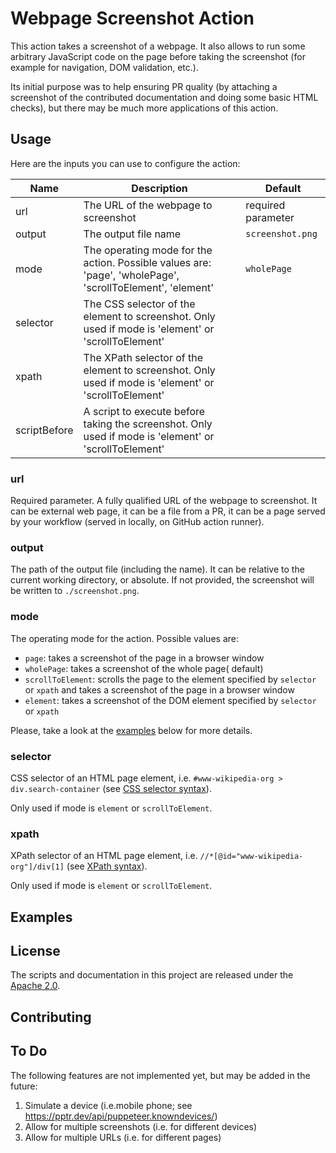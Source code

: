 # Webpage Screenshot Action

This action takes a screenshot of a webpage. 
It also allows to run some arbitrary JavaScript code on the 
page before taking the screenshot (for example for navigation, DOM validation, etc.). 

Its initial purpose was to help ensuring PR quality
(by  attaching a screenshot of the contributed documentation and doing some basic HTML checks), 
but there may be much more applications of this action. 

## Usage

Here are the inputs you can use to configure the action:

| Name         | Description                                                                                               | Default            |
|--------------|-----------------------------------------------------------------------------------------------------------|--------------------|
| url          | The URL of the webpage to screenshot                                                                      | required parameter |
| output       | The output file name                                                                                      | `screenshot.png`   |
| mode         | The operating mode for the action. Possible values are: 'page', 'wholePage', 'scrollToElement', 'element' | `wholePage`        |
| selector     | The CSS selector of the element to screenshot. Only used if mode is 'element' or 'scrollToElement'        |                    |
| xpath        | The XPath selector of the element to screenshot. Only used if mode is 'element' or 'scrollToElement'      |                    |
| scriptBefore | A script to execute before taking the screenshot. Only used if mode is 'element' or 'scrollToElement'     |                    |

<!--
Not implemented yet:
| width | The width of the screenshot | `1920` |
| height | The height of the screenshot | `1080` |
-->

### url
Required parameter. A fully qualified URL of the webpage to screenshot.
It can be external web page, it can be a file from a PR, it can be a page served by your workflow (served in locally, on GitHub action runner).

### output
The path of the output file (including the name). It can be relative to the current working directory, or absolute.
If not provided, the screenshot will be written to `./screenshot.png`.

### mode
The operating mode for the action. Possible values are:
- `page`: takes a screenshot of the page in a browser window
- `wholePage`: takes a screenshot of the whole page( default)
- `scrollToElement`: scrolls the page to the element specified by `selector` or `xpath`
   and takes a screenshot of the page in a browser window
- `element`: takes a screenshot of the DOM element specified by `selector` or `xpath`

Please, take a look at the [examples](#examples) below for more details.

### selector
CSS selector of an HTML page element, i.e. `#www-wikipedia-org > div.search-container` (see [CSS selector syntax](https://developer.mozilla.org/en-US/docs/Web/CSS/CSS_Selectors)). 

Only used if mode is `element` or `scrollToElement`.

### xpath
XPath selector of an HTML page element, i.e. `//*[@id="www-wikipedia-org"]/div[1]` (see [XPath syntax](https://developer.mozilla.org/en-US/docs/Web/XPath)).

Only used if mode is `element` or `scrollToElement`.

## Examples


## License

The scripts and documentation in this project are released under the [Apache 2.0](LICENSE).

## Contributing

## To Do
The following features are not implemented yet, but may be added in the future:
1. Simulate a device (i.e.mobile phone; see https://pptr.dev/api/puppeteer.knowndevices/)
2. Allow for multiple screenshots (i.e. for different devices)
3. Allow for multiple URLs (i.e. for different pages)